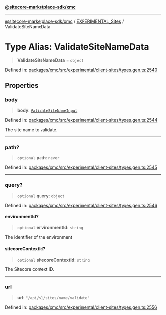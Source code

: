 [**@sitecore-marketplace-sdk/xmc**](../../../../README.md)

***

[@sitecore-marketplace-sdk/xmc](../../../../README.md) / [EXPERIMENTAL\_Sites](../README.md) / ValidateSiteNameData

# Type Alias: ValidateSiteNameData

> **ValidateSiteNameData** = `object`

Defined in: [packages/xmc/src/experimental/client-sites/types.gen.ts:2540](https://github.com/Sitecore/marketplace-sdk/blob/main/packages/xmc/src/experimental/client-sites/types.gen.ts#L2540)

## Properties

### body

> **body**: [`ValidateSiteNameInput`](ValidateSiteNameInput.md)

Defined in: [packages/xmc/src/experimental/client-sites/types.gen.ts:2544](https://github.com/Sitecore/marketplace-sdk/blob/main/packages/xmc/src/experimental/client-sites/types.gen.ts#L2544)

The site name to validate.

***

### path?

> `optional` **path**: `never`

Defined in: [packages/xmc/src/experimental/client-sites/types.gen.ts:2545](https://github.com/Sitecore/marketplace-sdk/blob/main/packages/xmc/src/experimental/client-sites/types.gen.ts#L2545)

***

### query?

> `optional` **query**: `object`

Defined in: [packages/xmc/src/experimental/client-sites/types.gen.ts:2546](https://github.com/Sitecore/marketplace-sdk/blob/main/packages/xmc/src/experimental/client-sites/types.gen.ts#L2546)

#### environmentId?

> `optional` **environmentId**: `string`

The identifier of the environment

#### sitecoreContextId?

> `optional` **sitecoreContextId**: `string`

The Sitecore context ID.

***

### url

> **url**: `"/api/v1/sites/name/validate"`

Defined in: [packages/xmc/src/experimental/client-sites/types.gen.ts:2556](https://github.com/Sitecore/marketplace-sdk/blob/main/packages/xmc/src/experimental/client-sites/types.gen.ts#L2556)
